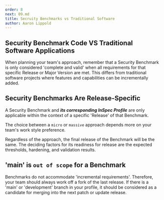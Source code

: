 ```yaml
---
order: 8
next: 09.md
title: Secruity Benchmarks vs Traditional Software
author: Aaron Lippold
---
```


## Security Benchmark Code VS Traditional Software Applications

When planning your team's approach, remember that a Security Benchmark is only considered 'complete and valid' when all requirements for that specific Release or Major Version are met. This differs from traditional software projects where features and capabilities can be incrementally added.

## Security Benchmarks Are Release-Specific

A Security Benchmark and ***its corresponding InSpec Profile*** are only applicable within the context of a specific 'Release' of that Benchmark.

The choice between a `micro` or `massive` approach depends more on your team's work style preference.

Regardless of the approach, the final release of the Benchmark will be the same. The deciding factors for its readiness for release are the expected thresholds, hardening, and validation results.

## 'main' is `out of scope` for a Benchmark

Benchmarks do not accommodate 'incremental requirements'. Therefore, your team should always work off a fork of the last release. If there is a 'main' or 'development' branch in your profile, it should be considered as a candidate for merging into the next patch or update release.